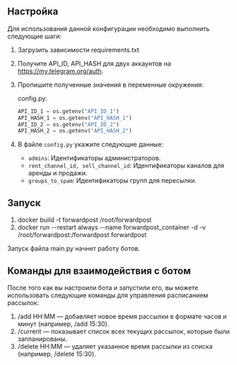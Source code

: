 ## Настройка

Для использования данной конфигурации необходимо выполнить следующие шаги:

1. Загрузить зависимости requirements.txt
2. Получите API_ID, API_HASH для двух аккаунтов на https://my.telegram.org/auth.
3. Пропишите полученные значения в переменные окружения:

    config.py:
    ```python
    API_ID_1 = os.getenv("API_ID_1")
    API_HASH_1 = os.getenv("API_HASH_1")
    API_ID_2 = os.getenv("API_ID_2")
    API_HASH_2 = os.getenv("API_HASH_2")
    ```

4. В файле `config.py` укажите следующие данные:

    - `admins`: Идентификаторы администраторов.
    - `rent_channel_id, sell_channel_id`: Идентификаторы каналов для аренды и продажи.
    - `groups_to_spam`: Идентификаторы групп для пересылки.

## Запуск

1. docker build -t forwardpost /root/forwardpost
2. docker run --restart always --name forwardpost_container -d -v /root/forwardpost:/forwardpost forwardpost

Запуск файла main.py начнет работу ботов.

## Команды для взаимодействия с ботом

После того как вы настроили бота и запустили его, вы можете использовать следующие команды для управления расписанием рассылок:

   1. /add HH:MM — добавляет новое время рассылки в формате часов и минут (например, /add 15:30).
   2. /current — показывает список всех текущих рассылок, которые были запланированы.
   3. /delete HH:MM — удаляет указанное время рассылки из списка (например, /delete 15:30).
